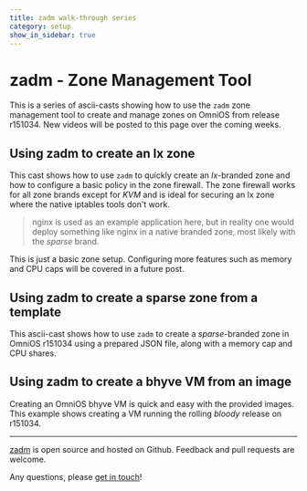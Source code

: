 ```yaml
---
title: zadm walk-through series
category: setup
show_in_sidebar: true
---
```


# zadm - Zone Management Tool

This is a series of ascii-casts showing how to use the `zadm` zone management
tool to create and manage zones on OmniOS from release r151034. New videos
will be posted to this page over the coming weeks.

## Using zadm to create an lx zone

This cast shows how to use `zadm` to quickly create an
_lx_-branded zone and how to configure a basic policy in the zone firewall.
The zone firewall works for all zone brands except for _KVM_ and is ideal for
securing an lx zone where the native iptables tools don't work.

> nginx is used as an example application here, but in reality one would
> deploy something like nginx in a native branded zone, most likely with
> the _sparse_ brand.

This is just a basic zone setup. Configuring more features such as memory
and CPU caps will be covered in a future post.

<script id="asciicast-360901" src="https://asciinema.org/a/360901.js" async>
</script>

## Using zadm to create a sparse zone from a template

This ascii-cast shows how to use `zadm` to create a
_sparse_-branded zone in OmniOS r151034 using a prepared JSON file,
along with a memory cap and CPU shares.

<script id="asciicast-aiXmHqbMqfoqGwiDIxbSv6Jcf"
    src="https://asciinema.org/a/aiXmHqbMqfoqGwiDIxbSv6Jcf.js" async>
</script>

## Using zadm to create a bhyve VM from an image

Creating an OmniOS bhyve VM is quick and easy with the provided images.
This example shows creating a VM running the rolling _bloody_ release on
r151034.

<script id="asciicast-xYYPdt7feg41q53cOPIl1IeMO"
    src="https://asciinema.org/a/xYYPdt7feg41q53cOPIl1IeMO.js" async>
</script>

---

<i class="fab fa-lg fa-pull-left fa-github"></i> [zadm](https://github.com/omniosorg/zadm) is open source and hosted on Github. Feedback and pull requests
are welcome.

Any questions, please [get in touch](/about/contact.html)!

